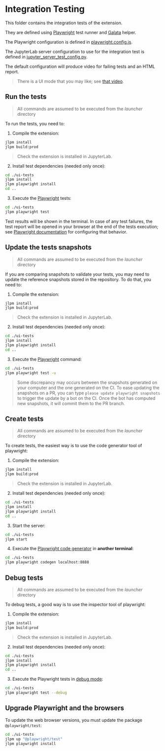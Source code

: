 # Integration Testing

This folder contains the integration tests of the extension.

They are defined using [Playwright](https://playwright.dev/docs/intro) test runner
and [Galata](https://github.com/jupyterlab/jupyterlab/tree/main/galata) helper.

The Playwright configuration is defined in [playwright.config.js](./playwright.config.js).

The JupyterLab server configuration to use for the integration test is defined
in [jupyter_server_test_config.py](./jupyter_server_test_config.py).

The default configuration will produce video for failing tests and an HTML report.

> There is a UI mode that you may like; see [that video](https://www.youtube.com/watch?v=jF0yA-JLQW0).

## Run the tests

> All commands are assumed to be executed from the _launcher_ directory

To run the tests, you need to:

1. Compile the extension:

```sh
jlpm install
jlpm build:prod
```

> Check the extension is installed in JupyterLab.

2. Install test dependencies (needed only once):

```sh
cd ./ui-tests
jlpm install
jlpm playwright install
cd ..
```

3. Execute the [Playwright](https://playwright.dev/docs/intro) tests:

```sh
cd ./ui-tests
jlpm playwright test
```

Test results will be shown in the terminal. In case of any test failures, the test report
will be opened in your browser at the end of the tests execution; see
[Playwright documentation](https://playwright.dev/docs/test-reporters#html-reporter)
for configuring that behavior.

## Update the tests snapshots

> All commands are assumed to be executed from the _launcher_ directory

If you are comparing snapshots to validate your tests, you may need to update
the reference snapshots stored in the repository. To do that, you need to:

1. Compile the extension:

```sh
jlpm install
jlpm build:prod
```

> Check the extension is installed in JupyterLab.

2. Install test dependencies (needed only once):

```sh
cd ./ui-tests
jlpm install
jlpm playwright install
cd ..
```

3. Execute the [Playwright](https://playwright.dev/docs/intro) command:

```sh
cd ./ui-tests
jlpm playwright test -u
```

> Some discrepancy may occurs between the snapshots generated on your computer and
> the one generated on the CI. To ease updating the snapshots on a PR, you can
> type `please update playwright snapshots` to trigger the update by a bot on the CI.
> Once the bot has computed new snapshots, it will commit them to the PR branch.

## Create tests

> All commands are assumed to be executed from the _launcher_ directory

To create tests, the easiest way is to use the code generator tool of playwright:

1. Compile the extension:

```sh
jlpm install
jlpm build:prod
```

> Check the extension is installed in JupyterLab.

2. Install test dependencies (needed only once):

```sh
cd ./ui-tests
jlpm install
jlpm playwright install
cd ..
```

3. Start the server:

```sh
cd ./ui-tests
jlpm start
```

4. Execute the [Playwright code generator](https://playwright.dev/docs/codegen) in **another terminal**:

```sh
cd ./ui-tests
jlpm playwright codegen localhost:8888
```

## Debug tests

> All commands are assumed to be executed from the _launcher_ directory

To debug tests, a good way is to use the inspector tool of playwright:

1. Compile the extension:

```sh
jlpm install
jlpm build:prod
```

> Check the extension is installed in JupyterLab.

2. Install test dependencies (needed only once):

```sh
cd ./ui-tests
jlpm install
jlpm playwright install
cd ..
```

3. Execute the Playwright tests in [debug mode](https://playwright.dev/docs/debug):

```sh
cd ./ui-tests
jlpm playwright test --debug
```

## Upgrade Playwright and the browsers

To update the web browser versions, you must update the package `@playwright/test`:

```sh
cd ./ui-tests
jlpm up "@playwright/test"
jlpm playwright install
```
